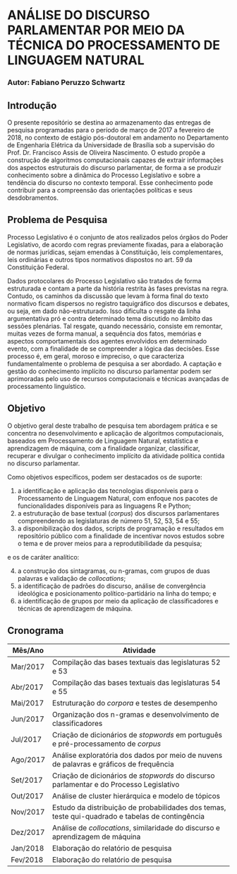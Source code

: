 ﻿# ANÁLISE DO DISCURSO PARLAMENTAR POR MEIO DA TÉCNICA DO PROCESSAMENTO DE LINGUAGEM NATURAL

### Autor: Fabiano Peruzzo Schwartz

## Introdução

O presente repositório se destina ao armazenamento das entregas de pesquisa programadas para o período de março de 2017 a fevereiro de 2018, no contexto de estágio pós-doutoral em andamento no Departamento de Engenharia Elétrica da Universidade de Brasília sob a supervisão do Prof. Dr. Francisco Assis de Oliveira Nascimento. O estudo propõe a construção de algoritmos computacionais capazes de extrair informações dos aspectos estruturais do discurso parlamentar, de forma a se produzir conhecimento sobre a dinâmica do Processo Legislativo e sobre a tendência do discurso no contexto temporal. Esse conhecimento pode contribuir para a compreensão das orientações políticas e seus desdobramentos.

## Problema de Pesquisa

Processo Legislativo é o conjunto de atos realizados pelos órgãos do Poder Legislativo, de acordo com regras previamente fixadas, para a elaboração de normas jurídicas, sejam emendas à Constituição, leis complementares, leis ordinárias e outros tipos normativos dispostos no art. 59 da Constituição Federal.

Dados protocolares do Processo Legislativo são tratados de forma estruturada e contam a parte da história restrita às fases previstas na regra. Contudo, os caminhos da discussão que levam à forma final do texto normativo ficam dispersos no registro taquigráfico dos discursos e debates, ou seja, em dado não-estruturado. Isso dificulta o resgate da linha argumentativa pró e contra determinado tema discutido no âmbito das sessões plenárias. Tal resgate, quando necessário, consiste em remontar, muitas vezes de forma manual, a sequência dos fatos, memórias e aspectos comportamentais dos agentes envolvidos em determinado evento, com a finalidade de se compreender a lógica das decisões. Esse processo é, em geral, moroso e impreciso, o que caracteriza fundamentalmente o problema de pesquisa a ser abordado. A captação e gestão do conhecimento implícito no discurso parlamentar podem ser aprimoradas pelo uso de recursos computacionais e técnicas avançadas de processamento linguístico.

## Objetivo

O objetivo geral deste trabalho de pesquisa tem abordagem prática e se concentra no desenvolvimento e aplicação de algoritmos computacionais, baseados em Processamento de Linguagem Natural, estatística e aprendizagem de máquina, com a finalidade organizar, classificar, recuperar e divulgar o conhecimento implícito da atividade política contida no discurso parlamentar.

Como objetivos específicos, podem ser destacados os de suporte:

1.	a identificação e aplicação das tecnologias disponíveis para o Processamento de Linguagem Natural, com enfoque nos pacotes de funcionalidades disponíveis para as linguagens R e Python;
2.	a estruturação de base textual (*corpus*) dos discursos parlamentares compreendendo as legislaturas de número 51, 52, 53, 54 e 55;
3.	a disponibilização dos dados, scripts de programação e resultados em repositório público com a finalidade de incentivar novos estudos sobre o tema e de prover meios para a reprodutibilidade da pesquisa;

e os de caráter analítico:

4.	a construção dos sintagramas, ou n-gramas, com grupos de duas palavras e validação de *collocations*; 
5.	a identificação de padrões do discurso, análise de convergência ideológica e posicionamento político-partidário na linha do tempo; e
6.	a identificação de grupos por meio da aplicação de classificadores e técnicas de aprendizagem de máquina.

## Cronograma

Mês/Ano |	Atividade
--------|----------------------------------------------------------------------
Mar/2017| Compilação das bases textuais das legislaturas 52 e 53
Abr/2017| Compilação das bases textuais das legislaturas 54 e 55
Mai/2017| Estruturação do *corpora* e testes de desempenho
Jun/2017| Organização dos n-gramas e desenvolvimento de classificadores
Jul/2017| Criação de dicionários de *stopwords* em português e pré-processamento de *corpus*
Ago/2017| Análise exploratória dos dados por meio de nuvens de palavras e gráficos de frequência
Set/2017| Criação de dicionários de *stopwords* do discurso parlamentar e do Processo Legislativo
Out/2017| Análise de cluster hierárquica e modelo de tópicos
Nov/2017| Estudo da distribuição de probabilidades dos temas, teste qui-quadrado e tabelas de contingência
Dez/2017| Análise de *collocations*, similaridade do discurso e aprendizagem de máquina
Jan/2018| Elaboração do relatório de pesquisa
Fev/2018| Elaboração do relatório de pesquisa
